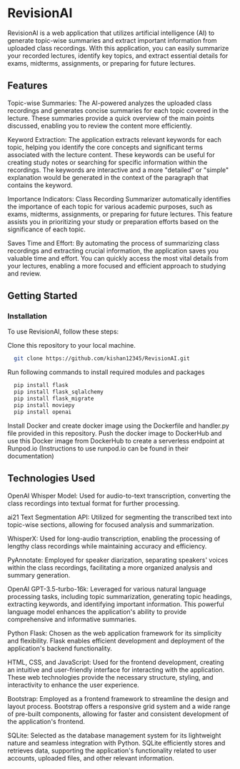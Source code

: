 # RevisionAI

RevisionAI is a web application that utilizes artificial intelligence (AI) to generate topic-wise summaries and extract important information from uploaded class recordings. With this application, you can easily summarize your recorded lectures, identify key topics, and extract essential details for exams, midterms, assignments, or preparing for future lectures.

## Features

Topic-wise Summaries: The AI-powered analyzes the uploaded class recordings and generates concise summaries for each topic covered in the lecture. These summaries provide a quick overview of the main points discussed, enabling you to review the content more efficiently.

Keyword Extraction: The application extracts relevant keywords for each topic, helping you identify the core concepts and significant terms associated with the lecture content. These keywords can be useful for creating study notes or searching for specific information within the recordings. The keywords are interactive and a more "detailed" or "simple" explanation would be generated in the context of the paragraph that contains the keyword.

Importance Indicators: Class Recording Summarizer automatically identifies the importance of each topic for various academic purposes, such as exams, midterms, assignments, or preparing for future lectures. This feature assists you in prioritizing your study or preparation efforts based on the significance of each topic.

Saves Time and Effort: By automating the process of summarizing class recordings and extracting crucial information, the application saves you valuable time and effort. You can quickly access the most vital details from your lectures, enabling a more focused and efficient approach to studying and review.

## Getting Started

### Installation

To use RevisionAI, follow these steps:

Clone this repository to your local machine.

```bash
  git clone https://github.com/kishan12345/RevisionAI.git
```
Run following commands to install required modules and packages

```bash
  pip install flask
  pip install flask_sqlalchemy
  pip install flask_migrate
  pip install moviepy
  pip install openai
```
Install Docker and create docker image using the Dockerfile and handler.py file provided in this repository. Push the docker image to DockerHub and use this Docker image from DockerHub to create a serverless endpoint at Runpod.io (Instructions to use runpod.io can be found in their documentation)

## Technologies Used

OpenAI Whisper Model: Used for audio-to-text transcription, converting the class recordings into textual format for further processing.

ai21 Text Segmentation API: Utilized for segmenting the transcribed text into topic-wise sections, allowing for focused analysis and summarization.

WhisperX: Used for long-audio transcription, enabling the processing of lengthy class recordings while maintaining accuracy and efficiency.

PyAnnotate: Employed for speaker diarization, separating speakers' voices within the class recordings, facilitating a more organized analysis and summary generation.

OpenAI GPT-3.5-turbo-16k: Leveraged for various natural language processing tasks, including topic summarization, generating topic headings, extracting keywords, and identifying important information. This powerful language model enhances the application's ability to provide comprehensive and informative summaries.

Python Flask: Chosen as the web application framework for its simplicity and flexibility. Flask enables efficient development and deployment of the application's backend functionality.

HTML, CSS, and JavaScript: Used for the frontend development, creating an intuitive and user-friendly interface for interacting with the application. These web technologies provide the necessary structure, styling, and interactivity to enhance the user experience.

Bootstrap: Employed as a frontend framework to streamline the design and layout process. Bootstrap offers a responsive grid system and a wide range of pre-built components, allowing for faster and consistent development of the application's frontend.

SQLite: Selected as the database management system for its lightweight nature and seamless integration with Python. SQLite efficiently stores and retrieves data, supporting the application's functionality related to user accounts, uploaded files, and other relevant information.
